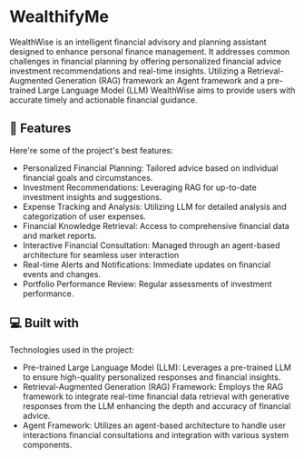 <h1 id="title">WealthifyMe</h1>

<p id="description">WealthWise is an intelligent financial advisory and planning assistant designed to enhance personal finance management. It addresses common challenges in financial planning by offering personalized financial advice investment recommendations and real-time insights. Utilizing a Retrieval-Augmented Generation (RAG) framework an Agent framework and a pre-trained Large Language Model (LLM) WealthWise aims to provide users with accurate timely and actionable financial guidance.</p>

  
  
<h2>🧐 Features</h2>

Here're some of the project's best features:

*   Personalized Financial Planning: Tailored advice based on individual financial goals and circumstances.
*   Investment Recommendations: Leveraging RAG for up-to-date investment insights and suggestions.
*   Expense Tracking and Analysis: Utilizing LLM for detailed analysis and categorization of user expenses.
*   Financial Knowledge Retrieval: Access to comprehensive financial data and market reports.
*   Interactive Financial Consultation: Managed through an agent-based architecture for seamless user interaction
*   Real-time Alerts and Notifications: Immediate updates on financial events and changes.
*   Portfolio Performance Review: Regular assessments of investment performance.

  
  
<h2>💻 Built with</h2>

Technologies used in the project:

*   Pre-trained Large Language Model (LLM): Leverages a pre-trained LLM to ensure high-quality personalized responses and financial insights.
*   Retrieval-Augmented Generation (RAG) Framework: Employs the RAG framework to integrate real-time financial data retrieval with generative responses from the LLM enhancing the depth and accuracy of financial advice.
*   Agent Framework: Utilizes an agent-based architecture to handle user interactions financial consultations and integration with various system components.
